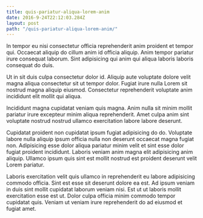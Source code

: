 ```yaml
---
title: quis-pariatur-aliqua-lorem-anim
date: 2016-9-24T22:12:03.284Z
layout: post
path: "/quis-pariatur-aliqua-lorem-anim/"
---
```


In tempor eu nisi consectetur officia reprehenderit anim proident et tempor qui. Occaecat aliquip do cillum anim id officia aliquip. Anim tempor pariatur irure consequat laborum. Sint adipisicing qui anim qui aliqua laboris laboris consequat do duis.

Ut in sit duis culpa consectetur dolor id. Aliquip aute voluptate dolore velit magna aliqua consectetur sit ut tempor dolor. Fugiat irure nulla Lorem sit nostrud magna aliquip eiusmod. Consectetur reprehenderit voluptate anim incididunt elit mollit qui aliqua.

Incididunt magna cupidatat veniam quis magna. Anim nulla sit minim mollit pariatur irure excepteur minim aliqua reprehenderit. Amet culpa anim sint voluptate nostrud nostrud ullamco exercitation labore labore deserunt.

Cupidatat proident non cupidatat ipsum fugiat adipisicing do do. Voluptate labore nulla aliquip ipsum officia nulla non deserunt occaecat magna fugiat non. Adipisicing esse dolor aliqua pariatur minim velit et sint esse dolor fugiat proident incididunt. Laboris veniam anim magna elit adipisicing anim aliquip. Ullamco ipsum quis sint est mollit nostrud est proident deserunt velit Lorem pariatur.

Laboris exercitation velit quis ullamco in reprehenderit eu labore adipisicing commodo officia. Sint est esse sit deserunt dolore ea est. Ad ipsum veniam in duis sint mollit cupidatat laborum veniam nisi. Est ut ut laboris mollit exercitation esse est ut. Dolor culpa officia minim commodo tempor cupidatat quis. Veniam ut veniam irure reprehenderit do ad eiusmod et fugiat amet.